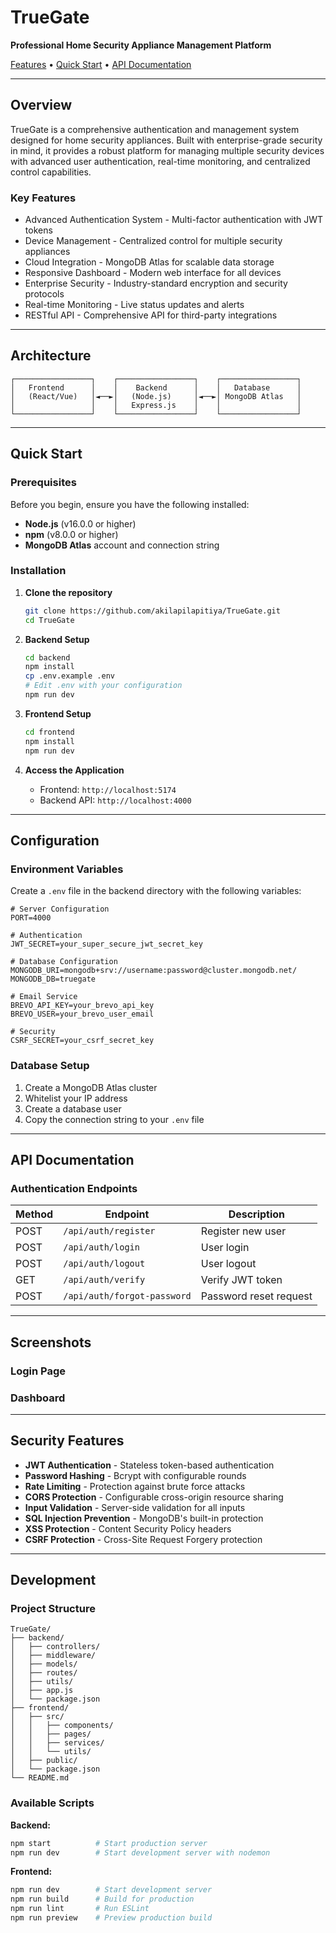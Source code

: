  # TrueGate
 
**Professional Home Security Appliance Management Platform**
 
 [Features](#features) • [Quick Start](#quick-start) • [API Documentation](#api-documentation)
 
 ---
 
 ## Overview
 
 TrueGate is a comprehensive authentication and management system designed for home security appliances. Built with enterprise-grade security in mind, it provides a robust platform for managing multiple security devices with advanced user authentication, real-time monitoring, and centralized control capabilities.
 
 ### Key Features
 
 - Advanced Authentication System - Multi-factor authentication with JWT tokens
 - Device Management - Centralized control for multiple security appliances
 - Cloud Integration - MongoDB Atlas for scalable data storage
 - Responsive Dashboard - Modern web interface for all devices
 - Enterprise Security - Industry-standard encryption and security protocols
 - Real-time Monitoring - Live status updates and alerts
 - RESTful API - Comprehensive API for third-party integrations
 
 ---
 
 ## Architecture
 
 ```
 ┌─────────────────┐    ┌─────────────────┐    ┌─────────────────┐
 │   Frontend      │    │    Backend      │    │   Database      │
 │   (React/Vue)   │◄──►│   (Node.js)     │◄──►│ MongoDB Atlas   │
 │                 │    │   Express.js    │    │                 │
 └─────────────────┘    └─────────────────┘    └─────────────────┘
 ```
 
 ---
 
 ## Quick Start
 
 ### Prerequisites
 
 Before you begin, ensure you have the following installed:
 
 - **Node.js** (v16.0.0 or higher)
 - **npm** (v8.0.0 or higher)
 - **MongoDB Atlas** account and connection string
 
 ### Installation
 
 1. **Clone the repository**
    ```bash
    git clone https://github.com/akilapilapitiya/TrueGate.git
    cd TrueGate
    ```
 
 2. **Backend Setup**
    ```bash
    cd backend
    npm install
    cp .env.example .env
    # Edit .env with your configuration
    npm run dev
    ```
 
 3. **Frontend Setup**
    ```bash
    cd frontend
    npm install
    npm run dev
    ```
 
 4. **Access the Application**
    - Frontend: `http://localhost:5174`
    - Backend API: `http://localhost:4000`
 
 ---
 
 ## Configuration
 
 ### Environment Variables
 
 Create a `.env` file in the backend directory with the following variables:
 
 ```env
 # Server Configuration
 PORT=4000
 
 # Authentication
 JWT_SECRET=your_super_secure_jwt_secret_key
 
 # Database Configuration
 MONGODB_URI=mongodb+srv://username:password@cluster.mongodb.net/
 MONGODB_DB=truegate
 
 # Email Service
 BREVO_API_KEY=your_brevo_api_key
 BREVO_USER=your_brevo_user_email
 
 # Security
 CSRF_SECRET=your_csrf_secret_key
 ```

 ### Database Setup

 1. Create a MongoDB Atlas cluster
 2. Whitelist your IP address
 3. Create a database user
 4. Copy the connection string to your `.env` file
 
 ---
 
 ## API Documentation
 
 ### Authentication Endpoints
 
 | Method | Endpoint | Description |
 |--------|----------|-------------|
 | POST | `/api/auth/register` | Register new user |
 | POST | `/api/auth/login` | User login |
 | POST | `/api/auth/logout` | User logout |
 | GET | `/api/auth/verify` | Verify JWT token |
 | POST | `/api/auth/forgot-password` | Password reset request |
 
 ---
 
 ## Screenshots
 
 ### Login Page
 
 ### Dashboard
 
 ---
 
 ## Security Features
 
 - **JWT Authentication** - Stateless token-based authentication
 - **Password Hashing** - Bcrypt with configurable rounds
 - **Rate Limiting** - Protection against brute force attacks
 - **CORS Protection** - Configurable cross-origin resource sharing
 - **Input Validation** - Server-side validation for all inputs
 - **SQL Injection Prevention** - MongoDB's built-in protection
 - **XSS Protection** - Content Security Policy headers
 - **CSRF Protection** - Cross-Site Request Forgery protection
 
 ---
 
 ## Development
 
 ### Project Structure
 
 ```
 TrueGate/
 ├── backend/
 │   ├── controllers/
 │   ├── middleware/
 │   ├── models/
 │   ├── routes/
 │   ├── utils/
 │   ├── app.js
 │   └── package.json
 ├── frontend/
 │   ├── src/
 │   │   ├── components/
 │   │   ├── pages/
 │   │   ├── services/
 │   │   └── utils/
 │   ├── public/
 │   └── package.json
 └── README.md
 ```
 
 ### Available Scripts
 
 **Backend:**
 ```bash
 npm start          # Start production server
 npm run dev        # Start development server with nodemon
 ```
 
 **Frontend:**
 ```bash
 npm run dev        # Start development server
 npm run build      # Build for production
 npm run lint       # Run ESLint
 npm run preview    # Preview production build
 ```